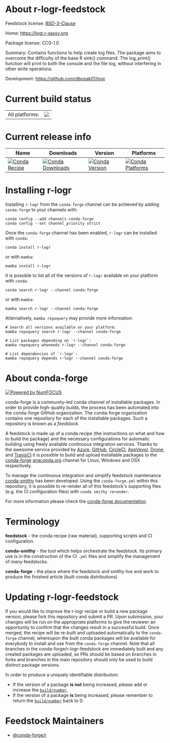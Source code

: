 About r-logr-feedstock
======================

Feedstock license: [BSD-3-Clause](https://github.com/conda-forge/r-logr-feedstock/blob/main/LICENSE.txt)

Home: https://logr.r-sassy.org

Package license: CC0-1.0

Summary: Contains functions to help create log files.  The package aims to overcome the difficulty of the base R sink() command.  The log_print() function will print to both the console and the file log, without interfering in other write operations.

Development: https://github.com/dbosak01/logr

Current build status
====================


<table><tr><td>All platforms:</td>
    <td>
      <a href="https://dev.azure.com/conda-forge/feedstock-builds/_build/latest?definitionId=17906&branchName=main">
        <img src="https://dev.azure.com/conda-forge/feedstock-builds/_apis/build/status/r-logr-feedstock?branchName=main">
      </a>
    </td>
  </tr>
</table>

Current release info
====================

| Name | Downloads | Version | Platforms |
| --- | --- | --- | --- |
| [![Conda Recipe](https://img.shields.io/badge/recipe-r--logr-green.svg)](https://anaconda.org/conda-forge/r-logr) | [![Conda Downloads](https://img.shields.io/conda/dn/conda-forge/r-logr.svg)](https://anaconda.org/conda-forge/r-logr) | [![Conda Version](https://img.shields.io/conda/vn/conda-forge/r-logr.svg)](https://anaconda.org/conda-forge/r-logr) | [![Conda Platforms](https://img.shields.io/conda/pn/conda-forge/r-logr.svg)](https://anaconda.org/conda-forge/r-logr) |

Installing r-logr
=================

Installing `r-logr` from the `conda-forge` channel can be achieved by adding `conda-forge` to your channels with:

```
conda config --add channels conda-forge
conda config --set channel_priority strict
```

Once the `conda-forge` channel has been enabled, `r-logr` can be installed with `conda`:

```
conda install r-logr
```

or with `mamba`:

```
mamba install r-logr
```

It is possible to list all of the versions of `r-logr` available on your platform with `conda`:

```
conda search r-logr --channel conda-forge
```

or with `mamba`:

```
mamba search r-logr --channel conda-forge
```

Alternatively, `mamba repoquery` may provide more information:

```
# Search all versions available on your platform:
mamba repoquery search r-logr --channel conda-forge

# List packages depending on `r-logr`:
mamba repoquery whoneeds r-logr --channel conda-forge

# List dependencies of `r-logr`:
mamba repoquery depends r-logr --channel conda-forge
```


About conda-forge
=================

[![Powered by
NumFOCUS](https://img.shields.io/badge/powered%20by-NumFOCUS-orange.svg?style=flat&colorA=E1523D&colorB=007D8A)](https://numfocus.org)

conda-forge is a community-led conda channel of installable packages.
In order to provide high-quality builds, the process has been automated into the
conda-forge GitHub organization. The conda-forge organization contains one repository
for each of the installable packages. Such a repository is known as a *feedstock*.

A feedstock is made up of a conda recipe (the instructions on what and how to build
the package) and the necessary configurations for automatic building using freely
available continuous integration services. Thanks to the awesome service provided by
[Azure](https://azure.microsoft.com/en-us/services/devops/), [GitHub](https://github.com/),
[CircleCI](https://circleci.com/), [AppVeyor](https://www.appveyor.com/),
[Drone](https://cloud.drone.io/welcome), and [TravisCI](https://travis-ci.com/)
it is possible to build and upload installable packages to the
[conda-forge](https://anaconda.org/conda-forge) [anaconda.org](https://anaconda.org/)
channel for Linux, Windows and OSX respectively.

To manage the continuous integration and simplify feedstock maintenance
[conda-smithy](https://github.com/conda-forge/conda-smithy) has been developed.
Using the ``conda-forge.yml`` within this repository, it is possible to re-render all of
this feedstock's supporting files (e.g. the CI configuration files) with ``conda smithy rerender``.

For more information please check the [conda-forge documentation](https://conda-forge.org/docs/).

Terminology
===========

**feedstock** - the conda recipe (raw material), supporting scripts and CI configuration.

**conda-smithy** - the tool which helps orchestrate the feedstock.
                   Its primary use is in the construction of the CI ``.yml`` files
                   and simplify the management of *many* feedstocks.

**conda-forge** - the place where the feedstock and smithy live and work to
                  produce the finished article (built conda distributions)


Updating r-logr-feedstock
=========================

If you would like to improve the r-logr recipe or build a new
package version, please fork this repository and submit a PR. Upon submission,
your changes will be run on the appropriate platforms to give the reviewer an
opportunity to confirm that the changes result in a successful build. Once
merged, the recipe will be re-built and uploaded automatically to the
`conda-forge` channel, whereupon the built conda packages will be available for
everybody to install and use from the `conda-forge` channel.
Note that all branches in the conda-forge/r-logr-feedstock are
immediately built and any created packages are uploaded, so PRs should be based
on branches in forks and branches in the main repository should only be used to
build distinct package versions.

In order to produce a uniquely identifiable distribution:
 * If the version of a package **is not** being increased, please add or increase
   the [``build/number``](https://docs.conda.io/projects/conda-build/en/latest/resources/define-metadata.html#build-number-and-string).
 * If the version of a package **is** being increased, please remember to return
   the [``build/number``](https://docs.conda.io/projects/conda-build/en/latest/resources/define-metadata.html#build-number-and-string)
   back to 0.

Feedstock Maintainers
=====================

* [@conda-forge/r](https://github.com/conda-forge/r/)


<!-- dummy commit to enable rerendering -->

